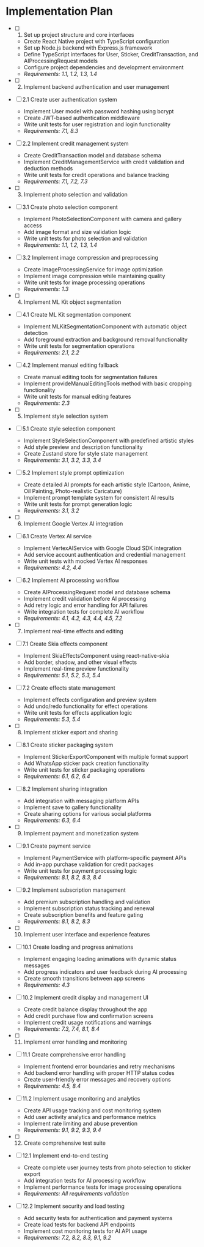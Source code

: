 # Implementation Plan

- [ ] 1. Set up project structure and core interfaces
  - Create React Native project with TypeScript configuration
  - Set up Node.js backend with Express.js framework
  - Define TypeScript interfaces for User, Sticker, CreditTransaction, and AIProcessingRequest models
  - Configure project dependencies and development environment
  - _Requirements: 1.1, 1.2, 1.3, 1.4_

- [ ] 2. Implement backend authentication and user management
- [ ] 2.1 Create user authentication system
  - Implement User model with password hashing using bcrypt
  - Create JWT-based authentication middleware
  - Write unit tests for user registration and login functionality
  - _Requirements: 7.1, 8.3_

- [ ] 2.2 Implement credit management system
  - Create CreditTransaction model and database schema
  - Implement CreditManagementService with credit validation and deduction methods
  - Write unit tests for credit operations and balance tracking
  - _Requirements: 7.1, 7.2, 7.3_

- [ ] 3. Implement photo selection and validation
- [ ] 3.1 Create photo selection component
  - Implement PhotoSelectionComponent with camera and gallery access
  - Add image format and size validation logic
  - Write unit tests for photo selection and validation
  - _Requirements: 1.1, 1.2, 1.3, 1.4_

- [ ] 3.2 Implement image compression and preprocessing
  - Create ImageProcessingService for image optimization
  - Implement image compression while maintaining quality
  - Write unit tests for image processing operations
  - _Requirements: 1.3_

- [ ] 4. Implement ML Kit object segmentation
- [ ] 4.1 Create ML Kit segmentation component
  - Implement MLKitSegmentationComponent with automatic object detection
  - Add foreground extraction and background removal functionality
  - Write unit tests for segmentation operations
  - _Requirements: 2.1, 2.2_

- [ ] 4.2 Implement manual editing fallback
  - Create manual editing tools for segmentation failures
  - Implement provideManualEditingTools method with basic cropping functionality
  - Write unit tests for manual editing features
  - _Requirements: 2.3_

- [ ] 5. Implement style selection system
- [ ] 5.1 Create style selection component
  - Implement StyleSelectionComponent with predefined artistic styles
  - Add style preview and description functionality
  - Create Zustand store for style state management
  - _Requirements: 3.1, 3.2, 3.3, 3.4_

- [ ] 5.2 Implement style prompt optimization
  - Create detailed AI prompts for each artistic style (Cartoon, Anime, Oil Painting, Photo-realistic Caricature)
  - Implement prompt template system for consistent AI results
  - Write unit tests for prompt generation logic
  - _Requirements: 3.1, 3.2_

- [ ] 6. Implement Google Vertex AI integration
- [ ] 6.1 Create Vertex AI service
  - Implement VertexAIService with Google Cloud SDK integration
  - Add service account authentication and credential management
  - Write unit tests with mocked Vertex AI responses
  - _Requirements: 4.2, 4.4_

- [ ] 6.2 Implement AI processing workflow
  - Create AIProcessingRequest model and database schema
  - Implement credit validation before AI processing
  - Add retry logic and error handling for API failures
  - Write integration tests for complete AI workflow
  - _Requirements: 4.1, 4.2, 4.3, 4.4, 4.5, 7.2_

- [ ] 7. Implement real-time effects and editing
- [ ] 7.1 Create Skia effects component
  - Implement SkiaEffectsComponent using react-native-skia
  - Add border, shadow, and other visual effects
  - Implement real-time preview functionality
  - _Requirements: 5.1, 5.2, 5.3, 5.4_

- [ ] 7.2 Create effects state management
  - Implement effects configuration and preview system
  - Add undo/redo functionality for effect operations
  - Write unit tests for effects application logic
  - _Requirements: 5.3, 5.4_

- [ ] 8. Implement sticker export and sharing
- [ ] 8.1 Create sticker packaging system
  - Implement StickerExportComponent with multiple format support
  - Add WhatsApp sticker pack creation functionality
  - Write unit tests for sticker packaging operations
  - _Requirements: 6.1, 6.2, 6.4_

- [ ] 8.2 Implement sharing integration
  - Add integration with messaging platform APIs
  - Implement save to gallery functionality
  - Create sharing options for various social platforms
  - _Requirements: 6.3, 6.4_

- [ ] 9. Implement payment and monetization system
- [ ] 9.1 Create payment service
  - Implement PaymentService with platform-specific payment APIs
  - Add in-app purchase validation for credit packages
  - Write unit tests for payment processing logic
  - _Requirements: 8.1, 8.2, 8.3, 8.4_

- [ ] 9.2 Implement subscription management
  - Add premium subscription handling and validation
  - Implement subscription status tracking and renewal
  - Create subscription benefits and feature gating
  - _Requirements: 8.1, 8.2, 8.3_

- [ ] 10. Implement user interface and experience features
- [ ] 10.1 Create loading and progress animations
  - Implement engaging loading animations with dynamic status messages
  - Add progress indicators and user feedback during AI processing
  - Create smooth transitions between app screens
  - _Requirements: 4.3_

- [ ] 10.2 Implement credit display and management UI
  - Create credit balance display throughout the app
  - Add credit purchase flow and confirmation screens
  - Implement credit usage notifications and warnings
  - _Requirements: 7.3, 7.4, 8.1, 8.4_

- [ ] 11. Implement error handling and monitoring
- [ ] 11.1 Create comprehensive error handling
  - Implement frontend error boundaries and retry mechanisms
  - Add backend error handling with proper HTTP status codes
  - Create user-friendly error messages and recovery options
  - _Requirements: 4.5, 8.4_

- [ ] 11.2 Implement usage monitoring and analytics
  - Create API usage tracking and cost monitoring system
  - Add user activity analytics and performance metrics
  - Implement rate limiting and abuse prevention
  - _Requirements: 9.1, 9.2, 9.3, 9.4_

- [ ] 12. Create comprehensive test suite
- [ ] 12.1 Implement end-to-end testing
  - Create complete user journey tests from photo selection to sticker export
  - Add integration tests for AI processing workflow
  - Implement performance tests for image processing operations
  - _Requirements: All requirements validation_

- [ ] 12.2 Implement security and load testing
  - Add security tests for authentication and payment systems
  - Create load tests for backend API endpoints
  - Implement cost monitoring tests for AI API usage
  - _Requirements: 7.2, 8.2, 8.3, 9.1, 9.2_